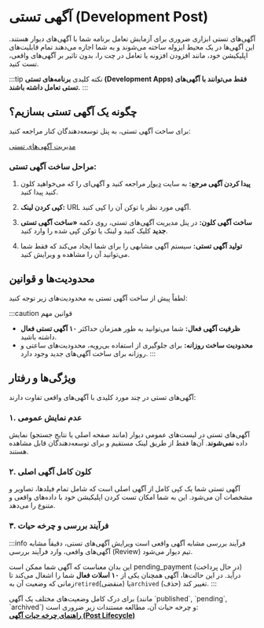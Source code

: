 # آگهی تستی (Development Post)

آگهی‌های تستی ابزاری ضروری برای آزمایش تعامل برنامه شما با آگهی‌های دیوار هستند. این آگهی‌ها در یک محیط ایزوله ساخته می‌شوند و به شما اجازه می‌دهند تمام قابلیت‌های اپلیکیشن خود، مانند افزودن افزونه یا تعامل در چت را، بدون تاثیر بر آگهی‌های واقعی، تست کنید.

:::tip نکته کلیدی
**برنامه‌های تستی (Development Apps) فقط می‌توانند با آگهی‌های تستی تعامل داشته باشند.**
:::

## چگونه یک آگهی تستی بسازیم؟

برای ساخت آگهی تستی، به پنل توسعه‌دهندگان کنار مراجعه کنید:

<p style={{textAlign: 'center'}}>
    <a href="https://divar.ir/kenar/management/development-posts" className="button button--primary button--lg">مدیریت آگهی‌های تستی</a>
</p>

### مراحل ساخت آگهی تستی:

1. **پیدا کردن آگهی مرجع:** به سایت [دیوار](https://divar.ir) مراجعه کنید و آگهی‌ای را که می‌خواهید کلون کنید پیدا کنید.

2. **کپی کردن لینک:** URL آگهی مورد نظر یا توکن آن را کپی کنید.

3. **ساخت آگهی کلون:** در پنل مدیریت آگهی‌های تستی، روی دکمه **«ساخت آگهی تستی جدید** کلیک کنید و لینک یا توکن کپی شده را وارد کنید.

4. **تولید آگهی تستی:** سیستم آگهی مشابهی را برای شما ایجاد می‌کند که فقط شما می‌توانید آن را مشاهده و ویرایش کنید.

## محدودیت‌ها و قوانین

لطفاً پیش از ساخت آگهی تستی به محدودیت‌های زیر توجه کنید:

:::caution قوانین مهم

- **ظرفیت آگهی فعال:** شما می‌توانید به طور همزمان حداکثر **۱۰ آگهی تستی فعال** داشته باشید.
- **محدودیت ساخت روزانه:** برای جلوگیری از استفاده بی‌رویه، محدودیت‌های ساعتی و روزانه برای ساخت آگهی‌های جدید وجود دارد.
  :::

## ویژگی‌ها و رفتار

آگهی‌های تستی در چند مورد کلیدی با آگهی‌های واقعی تفاوت دارند:

### ۱. عدم نمایش عمومی

آگهی‌های تستی در لیست‌های عمومی دیوار (مانند صفحه اصلی یا نتایج جستجو) نمایش داده **نمی‌شوند**. آن‌ها فقط از طریق لینک مستقیم و برای توسعه‌دهندگان قابل مشاهده هستند.

### ۲. کلون کامل آگهی اصلی

آگهی تستی شما یک کپی کامل از آگهی اصلی است که شامل تمام فیلدها، تصاویر و مشخصات آن می‌شود. این به شما امکان تست کردن اپلیکیشن خود با داده‌های واقعی و متنوع را می‌دهد.

### ۳. فرآیند بررسی و چرخه حیات

:::info فرآیند بررسی مشابه آگهی واقعی است
ویرایش آگهی‌های تستی، دقیقاً مشابه آگهی‌های واقعی، وارد فرآیند بررسی (Review) تیم دیوار می‌شود.

این بدان معناست که آگهی شما ممکن است pending_payment (در حال پرداخت) درآید. در این حالت‌ها، آگهی همچنان یکی از **۱۰ اسلات فعال** شما را اشغال می‌کند تا زمانی که وضعیت آن به`retired`(منقضی) یا`archived` (حذف) تغییر کند.
:::

<p>
    برای درک کامل وضعیت‌های مختلف یک آگهی (مانند `published`, `pending`, `archived`) و چرخه حیات آن، مطالعه مستندات زیر ضروری است:
    <br/>
    <a href="/docs/divar/post"><b>راهنمای چرخه حیات آگهی (Post Lifecycle)</b></a>
</p>
